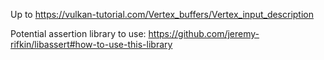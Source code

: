 Up to https://vulkan-tutorial.com/Vertex_buffers/Vertex_input_description

Potential assertion library to use: https://github.com/jeremy-rifkin/libassert#how-to-use-this-library